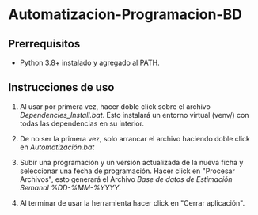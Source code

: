 # Automatizacion-Programacion-BD

## Prerrequisitos

* Python 3.8+ instalado y agregado al PATH.

## Instrucciones de uso

1. Al usar por primera vez, hacer doble click sobre el archivo *Dependencies_Install.bat*. Esto instalará un entorno virtual (venv/) con todas las dependencias en su interior.

2. De no ser la primera vez, solo arrancar el archivo haciendo doble click en *Automatización.bat*

3. Subir una programación y un versión actualizada de la nueva ficha y seleccionar una fecha de programación. Hacer click en "Procesar Archivos", esto generará el Archivo *Base de datos de Estimación Semanal %DD-%MM-%YYYY*.

4. Al terminar de usar la herramienta hacer click en "Cerrar aplicación".
